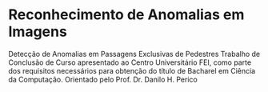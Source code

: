 # Reconhecimento de Anomalias em Imagens

Detecção de Anomalias em Passagens Exclusivas de Pedestres
Trabalho de Conclusão de Curso apresentado ao Centro Universitário FEI, como parte dos requisitos necessários para obtenção do título de Bacharel em Ciência da Computação. Orientado pelo Prof. Dr. Danilo H. Perico
